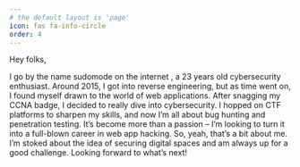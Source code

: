 ```yaml
---
# the default layout is 'page'
icon: fas fa-info-circle
order: 4
---
```


Hey folks,

I go by the name sudomode on the internet , a 23 years old cybersecurity enthusiast. Around 2015, I got into reverse engineering, but as time went on, I found myself drawn to the world of web applications.
After snagging my CCNA badge, I decided to really dive into cybersecurity. I hopped on CTF platforms to sharpen my skills, and now I’m all about bug hunting and penetration testing. It’s become more than a passion – I’m looking to turn it into a full-blown career in web app hacking.
So, yeah, that’s a bit about me. I’m stoked about the idea of securing digital spaces and am always up for a good challenge. Looking forward to what’s next!
